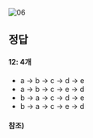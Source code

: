 ![06](https://user-images.githubusercontent.com/69576676/133029089-8e42812d-69e0-4480-8e69-9cc6bac08e40.JPG)

정답
----
#### 12: 4개
- a → b → c → d → e
- a → b → c → e → d
- b → a → c → d → e
- b → a → c → e → d


#### 참조)


